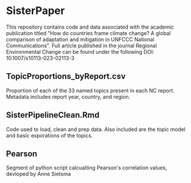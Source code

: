 # SisterPaper
This repository contains code and data associated with the academic publication titled "How do countries frame climate change? A global comparison of adaptation and mitigation in UNFCCC National Communications". Full article published in the journal Regional Environmental Change can be found under the following DOI: 10.1007/s10113-023-02113-3
## TopicProportions_byReport.csv
Proportion of each of the 33 named topics present in each NC report. Metadata includes report year, country, and region. 
## SisterPipelineClean.Rmd
Code used to load, clean and prep data. Also included are the topic model and basic exporations of the topics. 
## Pearson
Segment of python script calcualting Pearson's correlation values, devloped by Anne Sietsma
